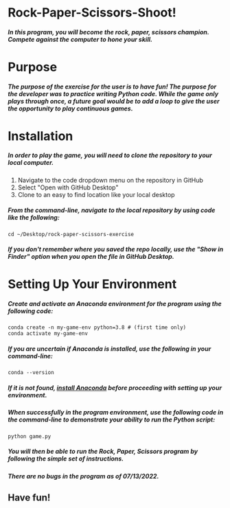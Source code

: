 # Rock-Paper-Scissors-Shoot!

##### In this program, you will become the rock, paper, scissors champion. Compete against the computer to hone your skill.

# Purpose

##### The purpose of the exercise for the user is to have fun! The purpose for the developer was to practice writing Python code. While the game only plays through once, a future goal would be to add a loop to give the user the opportunity to play continuous games.

# Installation

##### In order to play the game, you will need to clone the repository to your local computer.

1. Navigate to the code dropdown menu on the repository in GitHub
2. Select "Open with GitHub Desktop"
3. Clone to an easy to find location like your local desktop

##### From the command-line, navigate to the local repository by using code like the following:

```
cd ~/Desktop/rock-paper-scissors-exercise
```

##### If you don't remember where you saved the repo locally, use the "Show in Finder" option when you open the file in GitHub Desktop.

# Setting Up Your Environment

##### Create and activate an Anaconda environment for the program using the following code:

```
conda create -n my-game-env python=3.8 # (first time only)
conda activate my-game-env
```

##### If you are uncertain if Anaconda is installed, use the following in your command-line:

```
conda --version
```

##### If it is not found, **[install Anaconda](https://www.anaconda.com/products/distribution)** before proceeding with setting up your environment.

##### When successfully in the program environment, use the following code in the command-line to demonstrate your ability to run the Python script:

```
python game.py
```

##### You will then be able to run the Rock, Paper, Scissors program by following the simple set of instructions.

##### There are no bugs in the program as of 07/13/2022.

## Have fun!
